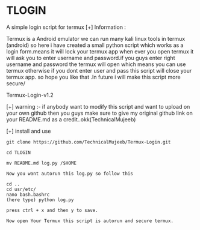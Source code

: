 # TLOGIN
A simple login script for termux
 [+] Information :

   Termux is a Android emulator we can run many kali linux
   tools in termux (android) so here i have created a small 
   python script which works as a login form.means it will lock
   your termux app when ever you  open termux it will ask you to
   enter username and password.if you guys enter right 
   username and password the termux will open which means you can
   use termux otherwise if you dont enter user and pass
   this script will close your termux app. so hope you like
   that .In future i will make this script more secure/
  
   Termux-Login-v1.2 

[+] warning :- if anybody want to modify this script and want to 
    upload on your own github then you guys make sure to give my original github link on your README.md as a credit..okk(TechnicalMujeeb)

[+] install and use
  
    git clone https://github.com/TechnicalMujeeb/Termux-Login.git

    cd TLOGIN

    mv README.md log.py /$HOME

    Now you want autorun this log.py so follow this

    cd ..
    cd usr/etc/
    nano bash.bashrc
    (here type) python log.py

    press ctrl + x and then y to save.

    Now open Your Termux this script is autorun and secure termux.


